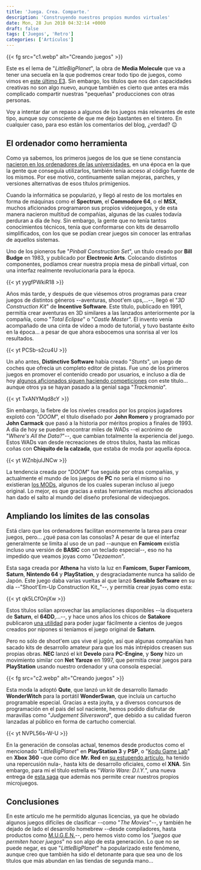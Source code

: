 ```yaml
---
title: 'Juega. Crea. Comparte.'
description: 'Construyendo nuestros propios mundos virtuales'
date: Mon, 28 Jun 2010 04:32:14 +0000
draft: false
tags: ['Juegos', 'Retro']
categories: ['Artículos']
---
```


{{< fg src="c1.webp" alt="Creando juegos" >}}

Este es el lema de "_LittleBigPlanet_", la obra de **Media Molecule** que va a tener una secuela en la que podremos crear todo tipo de juegos, como vimos en [este último E3](/e3-2010-%c2%bfel-principio-del-fin/). Sin embargo, los títulos que nos dan capacidades creativas no son algo nuevo, aunque también es cierto que antes era más complicado compartir nuestras "pequeñas" producciones con otras personas.

Voy a intentar dar un repaso a algunos de los juegos más relevantes de este tipo, aunque soy consciente de que me dejo bastantes en el tintero. En cualquier caso, para eso están los comentarios del blog, ¿verdad? :wink:

## El ordenador como herramienta

Como ya sabemos, los primeros juegos de los que se tiene constancia [nacieron en los ordenadores de las universidades](/los-origenes-de-los-juegos-multijugador-masivos/), en una época en la que la gente que conseguía utilizarlos, también tenía acceso al código fuente de los mismos. Por ese motivo, continuamente salían mejoras, parches, y versiones alternativas de esos títulos primigenios.

Cuando la informática se popularizó, y llegó al resto de los mortales en forma de máquinas como el **Spectrum**, el **Commodore 64**, o el **MSX**, muchos aficionados programaron sus propios videojuegos, y de esta manera nacieron multitud de compañías, algunas de las cuales todavía perduran a día de hoy. Sin embargo, la gente que no tenía tantos conocimientos técnicos, tenía que conformarse con kits de desarrollo simplificados, con los que se podían crear juegos sin conocer las entrañas de aquellos sistemas.

Uno de los pioneros fue "_Pinball Construction Set_", un título creado por **Bill Budge** en 1983, y publicado por **Electronic Arts**. Colocando distintos componentes, podíamos crear nuestra propia mesa de pinball virtual, con una interfaz realmente revolucionaria para la época.

{{< yt yygfPWkiR18 >}}

Años más tarde, y después de que viésemos otros programas para crear juegos de distintos géneros --aventuras, shoot'em ups,...--, llegó el "_3D Construction Kit_" de **Incentive Software**. Este título, publicado en 1991, permitía crear aventuras en 3D similares a las lanzados anteriormente por la compañía, como "_Total Eclipse_" o "_Castle Master_". El invento venía acompañado de una cinta de vídeo a modo de tutorial, y tuvo bastante éxito en la época... a pesar de que ahora esbocemos una sonrisa al ver los resultados.

{{< yt PCSb-s2cu4U >}}

Un año antes, **Distinctive Software** había creado "_Stunts_", un juego de coches que ofrecía un completo editor de pistas. Fue uno de los primeros juegos en promover el contenido creado por usuarios, e incluso a día de hoy [algunos aficionados siguen haciendo competiciones](http://stunts.hu/) con este título... aunque otros ya se hayan pasado a la genial saga "_Trackmania_".

{{< yt TxANYMqd8cY >}}

Sin embargo, la fiebre de los niveles creados por los propios jugadores explotó con "_DOOM_", el título diseñado por **John Romero** y programado por **John Carmack** que pasó a la historia por méritos propios a finales de 1993. A día de hoy se pueden encontrar miles de WADs --el acrónimo de "_Where's All the Data?_"--, que cambian totalmente la experiencia del juego. Estos WADs van desde recreaciones de otros títulos, hasta las míticas coñas con **Chiquito de la calzada**, que estaba de moda por aquella época.

{{< yt WZnbjulJNCw >}}

La tendencia creada por "_DOOM_" fue seguida por otras compañías, y actualmente el mundo de los juegos de **PC** no sería el mismo si no existieran [los MODs](http://www.moddb.com/), algunos de los cuales superan incluso al juego original. Lo mejor, es que gracias a estas herramientas muchos aficionados han dado el salto al mundo del diseño profesional de videojuegos.

## Ampliando los límites de las consolas

Está claro que los ordenadores facilitan enormemente la tarea para crear juegos, pero... ¿qué pasa con las consolas? A pesar de que el interfaz generalmente se limita al uso de un pad --aunque en **Famicom** existía incluso una versión de **BASIC** con un teclado especial--, eso no ha impedido que veamos joyas como "_Dezaemon_".

Esta saga creada por **Athena** ha visto la luz en **Famicom**, **Super Famicom**, **Saturn**, **Nintendo 64** y **PlayStation**, y desgraciadamente nunca ha salido de Japón. Este juego daba varias vueltas al que lanzó **Sensible Software** en su día --"Shoot'Em-Up Construction Kit_"--, y permitía crear joyas como esta:

{{< yt qk5LCfOnjXw >}}

Estos títulos solían aprovechar las ampliaciones disponibles --la disquetera de **Saturn**, el **64DD**,...--, y hace unos años los chicos de **Satakore** publicaron [una utilidad](http://www.satakore.com/sega-saturn-dezaemon2,,d2sgm,,Dezaemon-2-Save-Game-Manager-Madroms.html) para poder jugar fácilmente a cientos de juegos creados por nipones si teníamos el juego original de **Saturn**.

Pero no sólo de shoot'em ups vive el jugón, así que algunas compañías han sacado kits de desarrollo amateur para que los más intrépidos creasen sus propias obras. **NEC** lanzó el kit **Develo** para **PC-Engine**, y **Sony** hizo un movimiento similar con **Net Yaroze** en 1997, que permitía crear juegos para **PlayStation** usando nuestro ordenador y una consola especial.

{{< fg src="c2.webp" alt="Creando juegos" >}}

Esta moda la adoptó **Qute**, que lanzó un kit de desarrollo llamado **WonderWitch** para la portátil **WonderSwan**, que incluía un cartucho programable especial. Gracias a esta joyita, y a diversos concursos de programación en el pais del sol naciente, hemos podido disfrutar de maravillas como "_Judgement Silversword_", que debido a su calidad fueron lanzadas al público en forma de cartucho comercial.

{{< yt NVPL56s-W-U >}}

En la generación de consolas actual, tenemos desde productos como el mencionado "_LittleBigPlanet_" en **PlayStation 3** y **PSP**, o "[Kodu Game Lab](http://marketplace.xbox.com/es-ES/games/offers/00000001-0000-4000-8000-00005855024c)" en **Xbox 360** -que como dice **Mr. Red** en [su estupendo artículo](http://www.gamesajare.com/2.0/de-jugador-a-creador-cruzando-la-linea/), ha tenido una repercusión nula-, hasta kits de desarrollo oficiales, como el **XNA**. Sin embargo, para mi el título estrella es "_Wario Ware: D.I.Y._", una nueva entrega de [esta saga](/wario-el-antiheroe-de-nintendo/) que además nos permite crear nuestros propios microjuegos.

## Conclusiones

En este artículo me he permitido algunas licencias, ya que he obviado algunos juegos difíciles de clasificar --como "_The Movies_"--, y también he dejado de lado el desarrollo homebrew --desde compiladores, hasta productos como [M.U.G.E.N.](http://www.elecbyte.com/)--, pero hemos visto como los "_juegos que permiten hacer juegos_" no son algo de esta generación. Lo que no se puede negar, es que "_LittleBigPlanet_" ha popularizado este fenómeno, aunque creo que también ha sido el detonante para que sea uno de los títulos que más abundan en las tiendas de segunda mano...